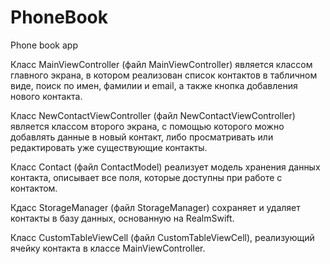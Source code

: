 # PhoneBook
Phone book app

Класс MainViewController (файл MainViewController) является классом главного экрана, в котором реализован список контактов в табличном виде,
поиск по имен, фамилии и email, а также кнопка добавления нового контакта.

Класс NewContactViewController (файл NewContactViewController) является классом второго экрана, с помощью которого можно добавлять данные в новый
контакт, либо просматривать или редактировать уже существующие контакты.

Класс Contact (файл ContactModel) реализует модель хранения данных контакта, описывает все поля, которые доступны при 
работе с контактом.

Кдасс StorageManager (файл StorageManager) сохраняет и удаляет контакты в базу данных, основанную на RealmSwift.

Класс CustomTableViewCell (файл CustomTableViewCell), реализующий ячейку контакта в классе MainViewController.
